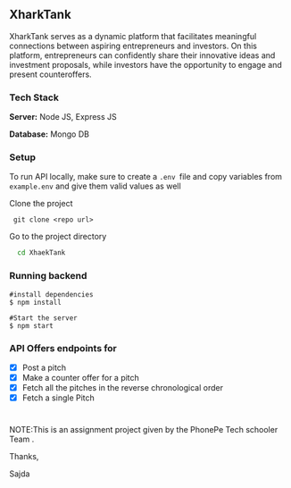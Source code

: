 ## XharkTank

XharkTank serves as a dynamic platform that facilitates meaningful connections between aspiring entrepreneurs and investors. On this platform, entrepreneurs can confidently share their innovative ideas and investment proposals, while investors have the opportunity to engage and present counteroffers.

 ### Tech Stack

**Server:** Node JS, Express JS

**Database:** Mongo DB

### Setup
To run API locally, make sure to create a ```.env ```file and copy variables from ```example.env``` and give them valid values as well

Clone the project
```
 git clone <repo url>
```

Go to the project directory

```bash
  cd XhaekTank
```




### Running backend


```shell
#install dependencies
$ npm install

#Start the server
$ npm start

```

 ### API Offers endpoints for

 - [x] Post a pitch
 - [x] Make a counter offer for a pitch
 - [x] Fetch all the pitches in the reverse chronological order
 - [x] Fetch a single Pitch
 
  #
 
 NOTE:This is an assignment project given by the PhonePe Tech schooler Team .
 
 
 
Thanks,

Sajda
